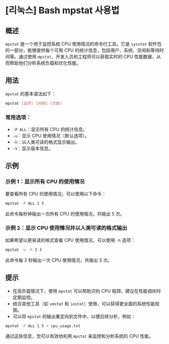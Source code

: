 # [리눅스] Bash mpstat 사용법

## 概述
`mpstat` 是一个用于监控系统 CPU 使用情况的命令行工具。它是 `sysstat` 软件包的一部分，能够提供每个可用 CPU 的统计信息，包括用户、系统、空闲和等待时间等。通过使用 `mpstat`，开发人员和工程师可以获取实时的 CPU 性能数据，从而帮助他们分析系统负载和优化性能。

## 用法
`mpstat` 的基本语法如下：

```bash
mpstat [选项] [间隔] [次数]
```

### 常用选项：
- `-P ALL`：显示所有 CPU 的统计信息。
- `-u`：显示 CPU 使用情况（默认选项）。
- `-h`：以人类可读的格式显示输出。
- `-V`：显示版本信息。

## 示例
### 示例 1：显示所有 CPU 的使用情况
要查看所有 CPU 的使用情况，可以使用以下命令：

```bash
mpstat -P ALL 1 5
```
此命令每秒钟输出一次所有 CPU 的使用情况，共输出 5 次。

### 示例 2：显示 CPU 使用情况并以人类可读的格式输出
如果希望以更易读的格式查看 CPU 使用情况，可以使用 `-h` 选项：

```bash
mpstat -u -h 2 3
```
此命令每 2 秒输出一次 CPU 使用情况，共输出 3 次。

## 提示
- 在高负载情况下，使用 `mpstat` 可以帮助识别 CPU 瓶颈，建议在性能调优时定期监控。
- 结合其他工具（如 `vmstat` 和 `iostat`）使用，可以获得更全面的系统性能视图。
- 可以将 `mpstat` 的输出重定向到文件中，以便后续分析，例如：

```bash
mpstat -P ALL 1 5 > cpu_usage.txt
```

通过这些信息，您可以有效地利用 `mpstat` 来监控和分析系统的 CPU 性能。